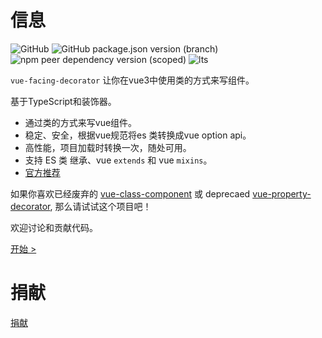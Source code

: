 # 信息

![GitHub](https://img.shields.io/github/license/facing-dev/vue-facing-decorator) ![GitHub package.json version (branch)](https://img.shields.io/github/package-json/v/facing-dev/vue-facing-decorator/release) ![npm peer dependency version (scoped)](https://img.shields.io/npm/dependency-version/vue-facing-decorator/peer/vue) ![lts](https://img.shields.io/badge/LTS-prepared-blue)

`vue-facing-decorator` 让你在vue3中使用类的方式来写组件。

基于TypeScript和装饰器。

* 通过类的方式来写vue组件。
* 稳定、安全，根据vue规范将es 类转换成vue option api。
* 高性能，项目加载时转换一次，随处可用。
* 支持 ES 类 继承、vue `extends` 和 vue `mixins`。
* [官方推荐](https://class-component.vuejs.org)

[](./quick-start/code-what-it-is-example.ts ':include :type=code typescript')

如果你喜欢已经废弃的 [vue-class-component](https://github.com/vuejs/vue-class-component) 或 deprecaed [vue-property-decorator](https://github.com/kaorun343/vue-property-decorator), 那么请试试这个项目吧！

欢迎讨论和贡献代码。

[开始 > ](/zh-cn/quick-start/quick-start.md)

# 捐献

[捐献](https://facing-dev.github.io/vue-facing-decorator/donate/donate.html)
